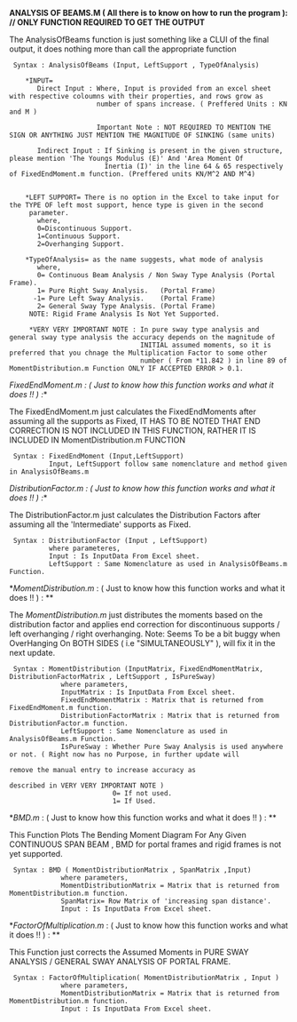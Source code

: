 **ANALYSIS OF BEAMS.M ( All there is to know on how to run the program ): // ONLY FUNCTION REQUIRED TO GET THE OUTPUT**

The AnalysisOfBeams function is just something like a CLUI of the final output, it does nothing more than call the appropriate function

     Syntax : AnalysisOfBeams (Input, LeftSupport , TypeOfAnalysis) 
      
        *INPUT= 
           Direct Input : Where, Input is provided from an excel sheet with respective coloumns with their properties, and rows grow as
                          number of spans increase. ( Preffered Units : KN and M )
                          
                          Important Note : NOT REQUIRED TO MENTION THE SIGN OR ANYTHING JUST MENTION THE MAGNITUDE OF SINKING (same units)
                          
           Indirect Input : If Sinking is present in the given structure, please mention 'The Youngs Modulus (E)' And 'Area Moment Of 
                            Inertia (I)' in the line 64 & 65 respectively of FixedEndMoment.m function. (Preffered units KN/M^2 AND M^4)
         
         
        *LEFT SUPPORT= There is no option in the Excel to take input for the TYPE OF left most support, hence type is given in the second
         parameter.
           where,
           0=Discontinuous Support.
           1=Continuous Support.
           2=Overhanging Support.
           
        *TypeOfAnalysis= as the name suggests, what mode of analysis
           where,
           0= Continuous Beam Analysis / Non Sway Type Analysis (Portal Frame).
           1= Pure Right Sway Analysis.   (Portal Frame)
          -1= Pure Left Sway Analysis.    (Portal Frame)
           2= General Sway Type Analysis. (Portal Frame)
         NOTE: Rigid Frame Analysis Is Not Yet Supported.
         
         *VERY VERY IMPORTANT NOTE : In pure sway type analysis and general sway type analysis the accuracy depends on the magnitude of
                                     INITIAL assumed moments, so it is preferred that you chnage the Multiplication Factor to some other
                                     number ( From *11.842 ) in line 89 of MomentDistribution.m Function ONLY IF ACCEPTED ERROR > 0.1.
   
   
**FixedEndMoment.m* : ( Just to know how this function works and what it does !! ) :** 

The FixedEndMoment.m just calculates the FixedEndMoments after assuming all the supports as Fixed, IT HAS TO BE NOTED THAT END
CORRECTION IS NOT INCLUDED IN THIS FUNCTION, RATHER IT IS INCLUDED IN MomentDistribution.m FUNCTION

     Syntax : FixedEndMoment (Input,LeftSupport)
              Input, LeftSupport follow same nomenclature and method given in AnalysisOfBeams.m 
          
          
**DistributionFactor.m* : ( Just to know how this function works and what it does !! ) :** 

The DistributionFactor.m just calculates the Distribution Factors after assuming all the 'Intermediate' supports as Fixed.

     Syntax : DistributionFactor (Input , LeftSupport)
              where parameteres,
              Input : Is InputData From Excel sheet.
              LeftSupport : Same Nomenclature as used in AnalysisOfBeams.m Function.
              
              
**MomentDistribution.m* : ( Just to know how this function works and what it does !! ) : **

The *MomentDistribution.m* just distributes the moments based on the distribution factor and applies end correction for discontinuous
supports / left overhanging / right overhanging. 
Note: Seems To be a bit buggy when OverHanging On BOTH SIDES ( i.e "SIMULTANEOUSLY" ), will fix it in the next update.

     Syntax : MomentDistribution (InputMatrix, FixedEndMomentMatrix, DistributionFactorMatrix , LeftSupport , IsPureSway)
                 where parameters,
                 InputMatrix : Is InputData From Excel sheet.
                 FixedEndMomentMatrix : Matrix that is returned from FixedEndMoment.m function.
                 DistributionFactorMatrix : Matrix that is returned from DistributionFactor.m function.
                 LeftSupport : Same Nomenclature as used in AnalysisOfBeams.m Function.
                 IsPureSway : Whether Pure Sway Analysis is used anywhere or not. ( Right now has no Purpose, in further update will 
                                                                                    remove the manual entry to increase accuracy as
                                                                                    described in VERY VERY IMPORTANT NOTE )
                              0= If not used.
                              1= If Used.
                              
                              
**BMD.m* :  ( Just to know how this function works and what it does !! ) : **

This Function Plots The Bending Moment Diagram For Any Given CONTINUOUS SPAN BEAM , BMD for portal frames and rigid frames is not yet 
supported.

     Syntax : BMD ( MomentDistributionMatrix , SpanMatrix ,Input)
                 where parameters,
                 MomentDistributionMatrix = Matrix that is returned from MomentDistribution.m function. 
                 SpanMatrix= Row Matrix of 'increasing span distance'.
                 Input : Is InputData From Excel sheet.
          
                              
**FactorOfMultiplication.m* :  ( Just to know how this function works and what it does !! ) : ** 

This Function just corrects the Assumed Moments in PURE SWAY ANALYSIS / GENERAL SWAY ANALYSIS OF PORTAL FRAME.

     Syntax : FactorOfMultiplication( MomentDistributionMatrix , Input )
                 where parameters, 
                 MomentDistributionMatrix = Matrix that is returned from MomentDistribution.m function. 
                 Input : Is InputData From Excel sheet.

                              
